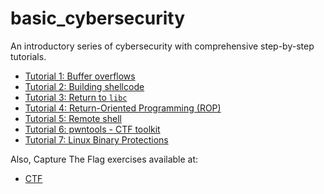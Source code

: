 # basic_cybersecurity
An introductory series of cybersecurity with comprehensive step-by-step tutorials.

- [Tutorial 1: Buffer overflows](tutorial1/)
- [Tutorial 2: Building shellcode](tutorial2/)
- [Tutorial 3: Return to `libc`](tutorial3/)
- [Tutorial 4: Return-Oriented Programming (ROP)](tutorial4/)
- [Tutorial 5: Remote shell](tutorial5/)
- [Tutorial 6: pwntools - CTF toolkit](tutorial6/)
- [Tutorial 7: Linux Binary Protections](https://github.com/nnamon/linux-exploitation-course/blob/master/lessons/5_protections/lessonplan.md)


Also, Capture The Flag exercises available at:
- [CTF](CTF/)

